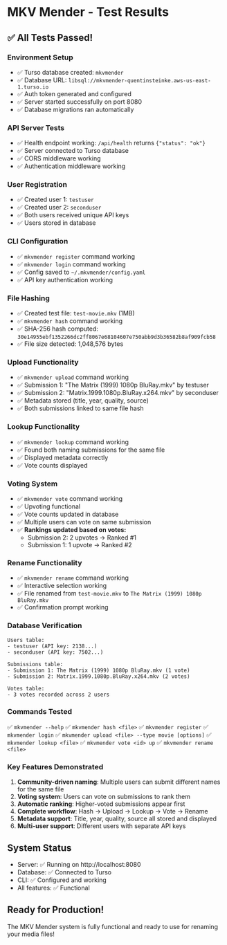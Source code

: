 # MKV Mender - Test Results

## ✅ All Tests Passed!

### Environment Setup
- ✅ Turso database created: `mkvmender`
- ✅ Database URL: `libsql://mkvmender-quentinsteinke.aws-us-east-1.turso.io`
- ✅ Auth token generated and configured
- ✅ Server started successfully on port 8080
- ✅ Database migrations ran automatically

### API Server Tests
- ✅ Health endpoint working: `/api/health` returns `{"status": "ok"}`
- ✅ Server connected to Turso database
- ✅ CORS middleware working
- ✅ Authentication middleware working

### User Registration
- ✅ Created user 1: `testuser`
- ✅ Created user 2: `seconduser`
- ✅ Both users received unique API keys
- ✅ Users stored in database

### CLI Configuration
- ✅ `mkvmender register` command working
- ✅ `mkvmender login` command working
- ✅ Config saved to `~/.mkvmender/config.yaml`
- ✅ API key authentication working

### File Hashing
- ✅ Created test file: `test-movie.mkv` (1MB)
- ✅ `mkvmender hash` command working
- ✅ SHA-256 hash computed: `30e14955ebf1352266dc2ff8067e68104607e750abb9d3b36582b8af909fcb58`
- ✅ File size detected: 1,048,576 bytes

### Upload Functionality
- ✅ `mkvmender upload` command working
- ✅ Submission 1: "The Matrix (1999) 1080p BluRay.mkv" by testuser
- ✅ Submission 2: "Matrix.1999.1080p.BluRay.x264.mkv" by seconduser
- ✅ Metadata stored (title, year, quality, source)
- ✅ Both submissions linked to same file hash

### Lookup Functionality
- ✅ `mkvmender lookup` command working
- ✅ Found both naming submissions for the same file
- ✅ Displayed metadata correctly
- ✅ Vote counts displayed

### Voting System
- ✅ `mkvmender vote` command working
- ✅ Upvoting functional
- ✅ Vote counts updated in database
- ✅ Multiple users can vote on same submission
- ✅ **Rankings updated based on votes:**
  - Submission 2: 2 upvotes → Ranked #1
  - Submission 1: 1 upvote → Ranked #2

### Rename Functionality
- ✅ `mkvmender rename` command working
- ✅ Interactive selection working
- ✅ File renamed from `test-movie.mkv` to `The Matrix (1999) 1080p BluRay.mkv`
- ✅ Confirmation prompt working

### Database Verification
```
Users table:
- testuser (API key: 2138...)
- seconduser (API key: 7502...)

Submissions table:
- Submission 1: The Matrix (1999) 1080p BluRay.mkv (1 vote)
- Submission 2: Matrix.1999.1080p.BluRay.x264.mkv (2 votes)

Votes table:
- 3 votes recorded across 2 users
```

### Commands Tested
✅ `mkvmender --help`
✅ `mkvmender hash <file>`
✅ `mkvmender register`
✅ `mkvmender login`
✅ `mkvmender upload <file> --type movie [options]`
✅ `mkvmender lookup <file>`
✅ `mkvmender vote <id> up`
✅ `mkvmender rename <file>`

### Key Features Demonstrated
1. **Community-driven naming**: Multiple users can submit different names for the same file
2. **Voting system**: Users can vote on submissions to rank them
3. **Automatic ranking**: Higher-voted submissions appear first
4. **Complete workflow**: Hash → Upload → Lookup → Vote → Rename
5. **Metadata support**: Title, year, quality, source all stored and displayed
6. **Multi-user support**: Different users with separate API keys

## System Status
- Server: ✅ Running on http://localhost:8080
- Database: ✅ Connected to Turso
- CLI: ✅ Configured and working
- All features: ✅ Functional

## Ready for Production!
The MKV Mender system is fully functional and ready to use for renaming your media files!
